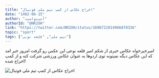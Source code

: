 ```yaml
---
title: "اخراج عکاس از کمپ تیم ملی فوتبال"
date: "1402-06-15"
author: "آمینواسید"
authorId: "@NR2OH"
link: "https://twitter.com/NR2OH/status/1698721014966870336"
topic: "sport"
tags: ["تیم ملی", "قلعه نویی"]
---
```


امیرخیرخواه عکاس خبری از شکم امیر قلعه نوعی این عکس رو گرفت امروز خبر امد که این عکاس دیگه نمیتونه توی اردوها به عنوان عکاس ورزشی شرکت کنه و از کمپ اخراج شده!

![اخراج عکاس از کمپ تیم ملی فوتبال](/posts/sport/ekhraje-akkas-az-camp-tim-melli.webp)

